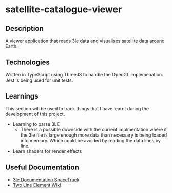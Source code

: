 # satellite-catalogue-viewer

## Description

A viewer application that reads 3le data and visualises satellite data around Earth.

## Technologies

Written in TypeScript using ThreeJS to handle the OpenGL implemenation. Jest is being used for unit tests.

## Learnings
This section will be used to track things that I have learnt during the development of this project.

- Learning to parse 3LE
    - There is a possible downside with the current implmentation where if the 3le file is large enough more data than necessary is being loaded into memory. Which could be avoided by reading the data lines by line.
- Learn shaders for render effects

## Useful Documentation

- [3le Documentation SpaceTrack](https://www.space-track.org/documentation#tle-alpha5)
- [Two Line Element Wiki](https://en.wikipedia.org/wiki/Two-line_element_set)
